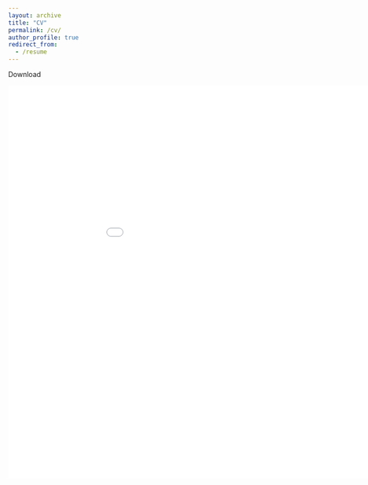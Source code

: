 ```yaml
---
layout: archive
title: "CV"
permalink: /cv/
author_profile: true
redirect_from:
  - /resume
---
```


Download <a href="MKnox_CV_2022AUG_web.pdf" class="image fit" alt="here."></a>


<embed src="margae-knox.github.io/_pages/MKnox_CV_2022AUG_web.pdf" width="1000px" height="800px" type="application/pdf" />
